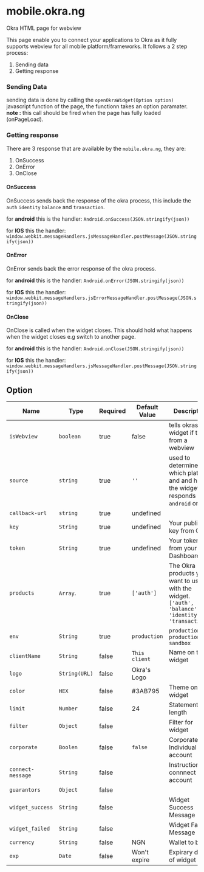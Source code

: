 # mobile.okra.ng
Okra HTML page for webview

This page enable you to connect your applications to Okra as it fully supports webview for all mobile platform/frameworks.
It follows a 2 step process:

1. Sending data
2. Getting response 


### Sending Data
sending data is done by calling the `openOkraWidget(Option option)` javascript function of the page, the functionn takes an option paramater.
**note :** this call should be fired when the page has fully loaded (onPageLoad).

### Getting response
There are 3 response that are available by the `mobile.okra.ng`, they are:

1. OnSuccess
2. OnError
3. OnClose

#### OnSuccess 
OnSuccess sends back the response of the okra process, this include the `auth` `identity` `balance` and `transaction`.

for **android** this is the handler:
     `Android.onSuccess(JSON.stringify(json))`
     
for **IOS** this the handler:
`window.webkit.messageHandlers.jsMessageHandler.postMessage(JSON.stringify(json))`

#### OnError 
OnError sends back the error response of the okra process.

for **android** this is the handler:
     `Android.onError(JSON.stringify(json))`
     
for **IOS** this the handler:
` window.webkit.messageHandlers.jsErrorMessageHandler.postMessage(JSON.stringify(json))`

#### OnClose
OnClose is called when the widget closes. This should hold what happens when the widget closes e.g switch to another page.

for **android** this is the handler:
     `Android.onClose(JSON.stringify(json))`
     
for **IOS** this the handler:
`window.webkit.messageHandlers.jsMessageHandler.postMessage(JSON.stringify(json))`


## Option

|Name                     | Type           | Required            | Default Value       | Description         |
|-----------------------  |----------------|---------------------|---------------------|---------------------|
|  `isWebview`             |`boolean`        | true              | false               | tells okras widget if this is from a webview
|    `source`            | `string`          | true              |  `''`                | used to determine which platform and and how the widget responds `android` or `ios`
|  `callback-url `        | `string`       | true                |  undefined          | 
|  `key `                 | `String`       | true                |  undefined          | Your public key from Okra.
|  `token `               | `String`       | true                |  undefined          | Your token from your Okra Dashboard.
|  `products`             | `Array`.       | true                |  `['auth']`          | The Okra products you want to use with the widget. `['auth', 'balance', 'identity', 'transaction']`
|  `env`                  | `String`       | true                | `production`           |  `production` or `production-sandbox`
|  `clientName`          | `String`       | false               |  `This client`       | Name on the widget
|  `logo `                | `String(URL)`  | false               | Okra's Logo         | 
|  `color`                | `HEX   `       | false               | #3AB795             | Theme on the widget 
|  `limit`                | `Number`       | false               | 24                  | Statement length
|  `filter`               | `Object`       | false               |                     | Filter for widget
|  `corporate`            | `Boolen`       | false               | `false`             | Corporate or Individual account
|  `connect-message`      | `String`       | false               |                     | Instruction to connnect account
|  `guarantors`            | `Object`       | false              |                     | 
|  `widget_success`       | `String`       | false               |                     | Widget Success Message
|  `widget_failed`        | `String`       | false               |                     | Widget Failed Message
|  `currency`             | `String`       | false               | NGN                 | Wallet to bill
|  `exp`                  | `Date`         | false               | Won't expire        | Expirary date of widget



